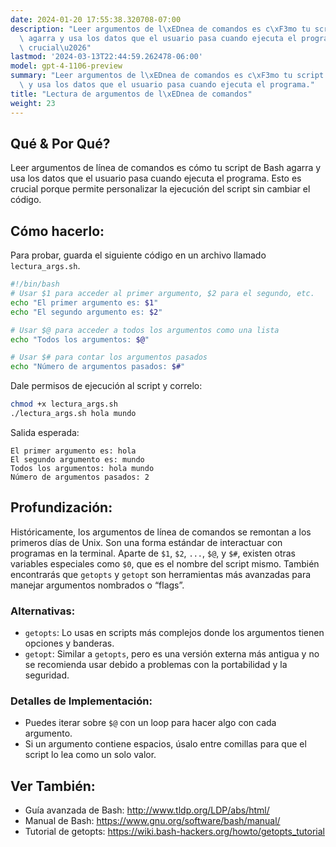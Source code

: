```yaml
---
date: 2024-01-20 17:55:38.320708-07:00
description: "Leer argumentos de l\xEDnea de comandos es c\xF3mo tu script de Bash\
  \ agarra y usa los datos que el usuario pasa cuando ejecuta el programa. Esto es\
  \ crucial\u2026"
lastmod: '2024-03-13T22:44:59.262478-06:00'
model: gpt-4-1106-preview
summary: "Leer argumentos de l\xEDnea de comandos es c\xF3mo tu script de Bash agarra\
  \ y usa los datos que el usuario pasa cuando ejecuta el programa."
title: "Lectura de argumentos de l\xEDnea de comandos"
weight: 23
---
```


## Qué & Por Qué?
Leer argumentos de línea de comandos es cómo tu script de Bash agarra y usa los datos que el usuario pasa cuando ejecuta el programa. Esto es crucial porque permite personalizar la ejecución del script sin cambiar el código.

## Cómo hacerlo:
Para probar, guarda el siguiente código en un archivo llamado `lectura_args.sh`.

```Bash
#!/bin/bash
# Usar $1 para acceder al primer argumento, $2 para el segundo, etc.
echo "El primer argumento es: $1"
echo "El segundo argumento es: $2"

# Usar $@ para acceder a todos los argumentos como una lista
echo "Todos los argumentos: $@"

# Usar $# para contar los argumentos pasados
echo "Número de argumentos pasados: $#"
```

Dale permisos de ejecución al script y correlo:

```Bash
chmod +x lectura_args.sh
./lectura_args.sh hola mundo
```

Salida esperada:

```
El primer argumento es: hola
El segundo argumento es: mundo
Todos los argumentos: hola mundo
Número de argumentos pasados: 2
```

## Profundización:
Históricamente, los argumentos de línea de comandos se remontan a los primeros días de Unix. Son una forma estándar de interactuar con programas en la terminal. Aparte de `$1`, `$2`, `...`, `$@`, y `$#`, existen otras variables especiales como `$0`, que es el nombre del script mismo. También encontrarás que `getopts` y `getopt` son herramientas más avanzadas para manejar argumentos nombrados o “flags”.

### Alternativas:
- `getopts`: Lo usas en scripts más complejos donde los argumentos tienen opciones y banderas.
- `getopt`: Similar a `getopts`, pero es una versión externa más antigua y no se recomienda usar debido a problemas con la portabilidad y la seguridad.

### Detalles de Implementación:
- Puedes iterar sobre `$@` con un loop para hacer algo con cada argumento.
- Si un argumento contiene espacios, úsalo entre comillas para que el script lo lea como un solo valor.

## Ver También:
- Guía avanzada de Bash: http://www.tldp.org/LDP/abs/html/
- Manual de Bash: https://www.gnu.org/software/bash/manual/
- Tutorial de getopts: https://wiki.bash-hackers.org/howto/getopts_tutorial

